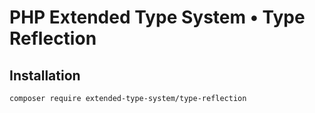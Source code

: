 # PHP Extended Type System • Type Reflection

## Installation

```
composer require extended-type-system/type-reflection
```
